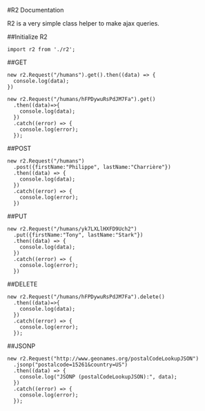 #R2 Documentation

R2 is a very simple class helper to make ajax queries.

##Initialize R2

    import r2 from './r2';

##GET

    new r2.Request("/humans").get().then((data) => {
      console.log(data);
    })

    new r2.Request("/humans/hFPDywuRsPdJM7Fa").get()
      .then((data)=>{
        console.log(data);
      })
      .catch((error) => {
        console.log(error);
      });

##POST

    new r2.Request("/humans")
      .post({firstName:"Philippe", lastName:"Charrière"})
      .then((data) => {
        console.log(data);
      })
      .catch((error) => {
        console.log(error);
      })

##PUT

    new r2.Request("/humans/yk7LXLlHXFD9Uch2")
      .put({firstName:"Tony", lastName:"Stark"})
      .then((data) => {
        console.log(data);
      })
      .catch((error) => {
        console.log(error);
      })

##DELETE

    new r2.Request("/humans/hFPDywuRsPdJM7Fa").delete()
      .then((data)=>{
        console.log(data);
      })
      .catch((error) => {
        console.log(error);
      });

##JSONP

    new r2.Request("http://www.geonames.org/postalCodeLookupJSON")
      .jsonp("postalcode=15261&country=US")
      .then((data) => {
        console.log("JSONP (postalCodeLookupJSON):", data);
      })
      .catch((error) => {
        console.log(error);
      });
